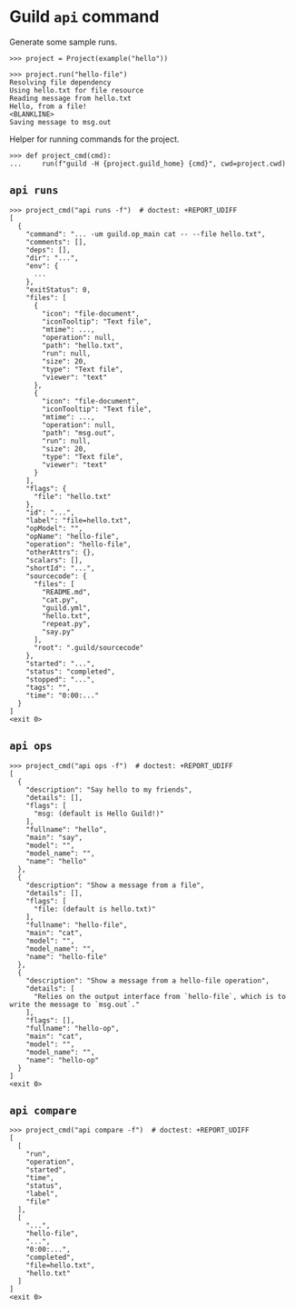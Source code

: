 # Guild `api` command

Generate some sample runs.

    >>> project = Project(example("hello"))

    >>> project.run("hello-file")
    Resolving file dependency
    Using hello.txt for file resource
    Reading message from hello.txt
    Hello, from a file!
    <BLANKLINE>
    Saving message to msg.out

Helper for running commands for the project.

    >>> def project_cmd(cmd):
    ...     run(f"guild -H {project.guild_home} {cmd}", cwd=project.cwd)

## `api runs`

    >>> project_cmd("api runs -f")  # doctest: +REPORT_UDIFF
    [
      {
        "command": "... -um guild.op_main cat -- --file hello.txt",
        "comments": [],
        "deps": [],
        "dir": "...",
        "env": {
          ...
        },
        "exitStatus": 0,
        "files": [
          {
            "icon": "file-document",
            "iconTooltip": "Text file",
            "mtime": ...,
            "operation": null,
            "path": "hello.txt",
            "run": null,
            "size": 20,
            "type": "Text file",
            "viewer": "text"
          },
          {
            "icon": "file-document",
            "iconTooltip": "Text file",
            "mtime": ...,
            "operation": null,
            "path": "msg.out",
            "run": null,
            "size": 20,
            "type": "Text file",
            "viewer": "text"
          }
        ],
        "flags": {
          "file": "hello.txt"
        },
        "id": "...",
        "label": "file=hello.txt",
        "opModel": "",
        "opName": "hello-file",
        "operation": "hello-file",
        "otherAttrs": {},
        "scalars": [],
        "shortId": "...",
        "sourcecode": {
          "files": [
            "README.md",
            "cat.py",
            "guild.yml",
            "hello.txt",
            "repeat.py",
            "say.py"
          ],
          "root": ".guild/sourcecode"
        },
        "started": "...",
        "status": "completed",
        "stopped": "...",
        "tags": "",
        "time": "0:00:..."
      }
    ]
    <exit 0>

## `api ops`

    >>> project_cmd("api ops -f")  # doctest: +REPORT_UDIFF
    [
      {
        "description": "Say hello to my friends",
        "details": [],
        "flags": [
          "msg: (default is Hello Guild!)"
        ],
        "fullname": "hello",
        "main": "say",
        "model": "",
        "model_name": "",
        "name": "hello"
      },
      {
        "description": "Show a message from a file",
        "details": [],
        "flags": [
          "file: (default is hello.txt)"
        ],
        "fullname": "hello-file",
        "main": "cat",
        "model": "",
        "model_name": "",
        "name": "hello-file"
      },
      {
        "description": "Show a message from a hello-file operation",
        "details": [
          "Relies on the output interface from `hello-file`, which is to write the message to `msg.out`."
        ],
        "flags": [],
        "fullname": "hello-op",
        "main": "cat",
        "model": "",
        "model_name": "",
        "name": "hello-op"
      }
    ]
    <exit 0>

## `api compare`

    >>> project_cmd("api compare -f")  # doctest: +REPORT_UDIFF
    [
      [
        "run",
        "operation",
        "started",
        "time",
        "status",
        "label",
        "file"
      ],
      [
        "...",
        "hello-file",
        "...",
        "0:00:...",
        "completed",
        "file=hello.txt",
        "hello.txt"
      ]
    ]
    <exit 0>
